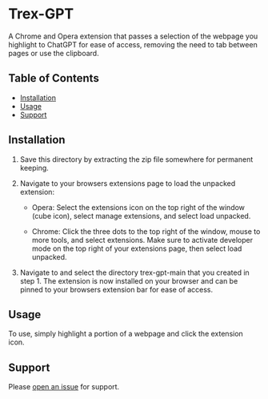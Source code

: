 # Trex-GPT

A Chrome and Opera extension that passes a selection of the webpage you highlight to ChatGPT for ease of access, removing the need to tab between pages or use the clipboard.

## Table of Contents

- [Installation](#installation)
- [Usage](#usage)
- [Support](#support)

## Installation

1.  Save this directory by extracting the zip file somewhere for permanent keeping.  

2.  Navigate to your browsers extensions page to load the unpacked extension:  

    - Opera: Select the extensions icon on the top right of the window (cube icon), select manage extensions, and select load unpacked.  

    - Chrome: Click the three dots to the top right of the window, mouse to more tools, and select extensions.  Make sure to activate developer mode on the top right of your extensions page, then select load unpacked.  

3.  Navigate to and select the directory trex-gpt-main that you created in step 1.  The extension is now installed on your browser and can be pinned to your browsers extension bar for ease of access.

## Usage

To use, simply highlight a portion of a webpage and click the extension icon.

## Support

Please [open an issue](https://github.com/VandolinHimself/Trex-GPT/) for support.
